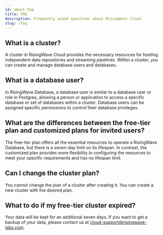 ```yaml
---
id: about-faq
title: FAQ
description: Frequently asked questions about RisingWave Cloud.
slug: /faq
---
```


## What is a cluster?

A cluster in RisingWave Cloud provides the necessary resources for hosting independent data repositories and streaming pipelines. Within a cluster, you can create and manage database users and databases.

## What is a database user?

In RisingWave Database, a database user is similar to a database user or role in Postgres, allowing a person or application to access a specific database or set of databases within a cluster. Database users can be assigned specific permissions to control their database privileges.

## What are the differences between the free-tier plan and customized plans for invited users?

The free-tier plan offers all the essential resources to operate a RisingWave Database, but there is a seven-day limit on its lifespan. In contrast, the customized plan provides more flexibility in configuring the resources to meet your specific requirements and has no lifespan limit.

## Can I change the cluster plan?

You cannot change the plan of a cluster after creating it. You can create a new cluster with the desired plan.

## What to do if my free-tier cluster expired?

Your data will be kept for an additional seven days. If you want to get a backup of your data, please contact us at cloud-support@risingwave-labs.com.